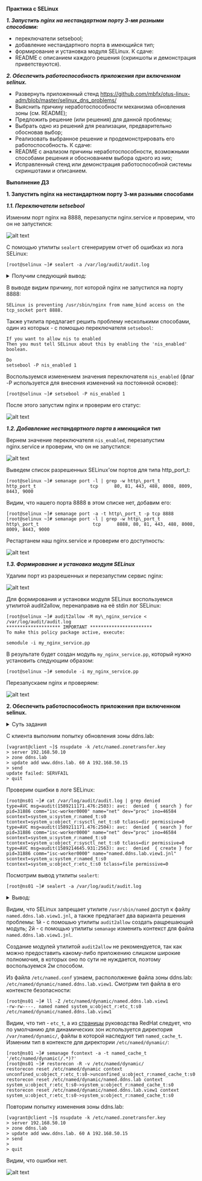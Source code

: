 **Практика с SELinux**

***1. Запустить nginx на нестандартном порту 3-мя разными способами:***
- переключатели setsebool;
- добавление нестандартного порта в имеющийся тип;
- формирование и установка модуля SELinux.
К сдаче:
- README с описанием каждого решения (скриншоты и демонстрация приветствуются).

***2. Обеспечить работоспособность приложения при включенном selinux.***
- Развернуть приложенный стенд
https://github.com/mbfx/otus-linux-adm/blob/master/selinux_dns_problems/
- Выяснить причину неработоспособности механизма обновления зоны (см. README);
- Предложить решение (или решения) для данной проблемы;
- Выбрать одно из решений для реализации, предварительно обосновав выбор;
- Реализовать выбранное решение и продемонстрировать его работоспособность.
К сдаче:
- README с анализом причины неработоспособности, возможными способами решения и обоснованием выбора одного из них;
- Исправленный стенд или демонстрация работоспособной системы скриншотами и описанием.

**Выполнение ДЗ**

**1. Запустить nginx на нестандартном порту 3-мя разными способами**

***1.1. Переключатели setsebool***

Изменим порт nginx на 8888, перезапусти nginx.service и проверим, что он не запустился:

![alt text](screenshots/12-1.png)

С помощью утилиты `sealert` сгенерируем отчет об ошибках из лога SELinux:
```
[root@selinux ~]# sealert -a /var/log/audit/audit.log
```
<details>
  <summary>Получим следующий вывод:</summary>

```
100% done
found 1 alerts in /var/log/audit/audit.log
--------------------------------------------------------------------------------

SELinux is preventing /usr/sbin/nginx from name_bind access on the tcp_socket port 8888.

*****  Plugin bind_ports (92.2 confidence) suggests   ************************

If you want to allow /usr/sbin/nginx to bind to network port 8888
Then you need to modify the port type.
Do
# semanage port -a -t PORT_TYPE -p tcp 8888
    where PORT_TYPE is one of the following: http_cache_port_t, http_port_t, jboss_management_port_t, jboss_messaging_port_t, ntop_port_t, puppet_port_t.

*****  Plugin catchall_boolean (7.83 confidence) suggests   ******************

If you want to allow nis to enabled
Then you must tell SELinux about this by enabling the 'nis_enabled' boolean.

Do
setsebool -P nis_enabled 1

*****  Plugin catchall (1.41 confidence) suggests   **************************

If you believe that nginx should be allowed name_bind access on the port 8888 tcp_socket by default.
Then you should report this as a bug.
You can generate a local policy module to allow this access.
Do
allow this access for now by executing:
# ausearch -c 'nginx' --raw | audit2allow -M my-nginx
# semodule -i my-nginx.pp


Additional Information:
Source Context                system_u:system_r:httpd_t:s0
Target Context                system_u:object_r:unreserved_port_t:s0
Target Objects                port 8888 [ tcp_socket ]
Source                        nginx
Source Path                   /usr/sbin/nginx
Port                          8888
Host                          <Unknown>
Source RPM Packages           nginx-1.16.1-1.el7.x86_64
Target RPM Packages           
Policy RPM                    selinux-policy-3.13.1-266.el7.noarch
Selinux Enabled               True
Policy Type                   targeted
Enforcing Mode                Enforcing
Host Name                     selinux
Platform                      Linux selinux 3.10.0-957.12.2.el7.x86_64 #1 SMP
                              Tue May 14 21:24:32 UTC 2019 x86_64 x86_64
Alert Count                   3
First Seen                    2020-05-11 13:36:54 UTC
Last Seen                     2020-05-11 13:37:15 UTC
Local ID                      bbb0a01d-870b-493d-94c5-f5b89125c013

Raw Audit Messages
type=AVC msg=audit(1589204235.192:846): avc:  denied  { name_bind } for  pid=4518 comm="nginx" src=8888 scontext=system_u:system_r:httpd_t:s0 tcontext=system_u:object_r:unreserved_port_t:s0 tclass=tcp_socket permissive=0


type=SYSCALL msg=audit(1589204235.192:846): arch=x86_64 syscall=bind success=no exit=EACCES a0=6 a1=56417dc9b6b8 a2=10 a3=7fff89962340 items=0 ppid=1 pid=4518 auid=4294967295 uid=0 gid=0 euid=0 suid=0 fsuid=0 egid=0 sgid=0 fsgid=0 tty=(none) ses=4294967295 comm=nginx exe=/usr/sbin/nginx subj=system_u:system_r:httpd_t:s0 key=(null)

Hash: nginx,httpd_t,unreserved_port_t,tcp_socket,name_bind
```

</details>

В выводе видим причину, пот которой nginx не запустился на порту 8888:
```
SELinux is preventing /usr/sbin/nginx from name_bind access on the tcp_socket port 8888.
```
Также утилита предлагает решить проблему несколькими способами, один из которых - с помощью переключателя `setsebool`:
```
If you want to allow nis to enabled
Then you must tell SELinux about this by enabling the 'nis_enabled' boolean.

Do
setsebool -P nis_enabled 1
```
Воспользуемся изменением значения переключателя `nis_enabled` (флаг -P используется для внесения изменений на постоянной основе):
```
[root@selinux ~]# setsebool -P nis_enabled 1
```
После этого запустим nginx и проверим его статус:

![alt text](screenshots/12-2.png)

***1.2. Добавление нестандартного порта в имеющийся тип***

Вернем значение переключателя `nis_enabled`, перезапустим nginx.service и проверим, что он не запустился:

![alt text](screenshots/12-3.png)

Выведем список разрешенных SELinux'ом портов для типа http\_port_t:
```
[root@selinux ~]# semanage port -l | grep -w http\_port_t
http_port_t                    tcp      80, 81, 443, 488, 8008, 8009, 8443, 9000
```
Видим, что нашего порта 8888 в этом списке нет, добавим его:
```
[root@selinux ~]# semanage port -a -t http\_port_t -p tcp 8888
[root@selinux ~]# semanage port -l | grep -w http\_port_t
http\_port_t                    tcp      8888, 80, 81, 443, 488, 8008, 8009, 8443, 9000
```
Рестартанем наш nginx.service и проверим его доступность:

![alt text](screenshots/12-4.png)

***1.3. Формирование и установка модуля SELinux***

Удалим порт из разрешенных и перезапустим сервис nginx:

![alt text](screenshots/12-5.png)

Для формирования и установки модуля SELinux воспользуемся утилитой audit2allow, перенаправив на её stdin лог SELinux:
```
[root@selinux ~]# audit2allow -M my\_nginx_service < /var/log/audit/audit.log 
******************** IMPORTANT ***********************
To make this policy package active, execute:

semodule -i my_nginx_service.pp
```
В результате будет создан модуль `my_nginx_service.pp`, который нужно установить следующим образом:
```
[root@selinux ~]# semodule -i my_nginx_service.pp
```
Перезапускаем nginx и проверяем:

![alt text](screenshots/12-6.png)

**2. Обеспечить работоспособность приложения при включенном selinux.**

<details>
  <summary>Суть задания</summary>

```
  Инженер настроил следующую схему:

    ns01 - DNS-сервер (192.168.50.10);
    client - клиентская рабочая станция (192.168.50.15).

При попытке удаленно (с рабочей станции) внести изменения в зону ddns.lab происходит следующее:

[vagrant@client ~]$ nsupdate -k /etc/named.zonetransfer.key
> server 192.168.50.10
> zone ddns.lab
> update add www.ddns.lab. 60 A 192.168.50.15
> send
update failed: SERVFAIL
>

Инженер перепроверил содержимое конфигурационных файлов и, убедившись, что с ними всё в порядке, предположил, что данная ошибка связана с SELinux.

В данной работе предлагается разобраться с возникшей ситуацией.
Задание

    Выяснить причину неработоспособности механизма обновления зоны.
    Предложить решение (или решения) для данной проблемы.
    Выбрать одно из решений для реализации, предварительно обосновав выбор.
    Реализовать выбранное решение и продемонстрировать его работоспособность.
```

</details>

С клиента выполним попытку обновления зоны ddns.lab:
```
[vagrant@client ~]$ nsupdate -k /etc/named.zonetransfer.key
> server 192.168.50.10
> zone ddns.lab
> update add www.ddns.lab. 60 A 192.168.50.15
> send
update failed: SERVFAIL
> quit
```
Проверим ошибки в логе SELinux:
```
[root@ns01 ~]# cat /var/log/audit/audit.log | grep denied
type=AVC msg=audit(1589211171.476:2503): avc:  denied  { search } for  pid=31886 comm="isc-worker0000" name="net" dev="proc" ino=46584 scontext=system_u:system_r:named_t:s0 tcontext=system_u:object_r:sysctl_net_t:s0 tclass=dir permissive=0
type=AVC msg=audit(1589211171.476:2504): avc:  denied  { search } for  pid=31886 comm="isc-worker0000" name="net" dev="proc" ino=46584 scontext=system_u:system_r:named_t:s0 tcontext=system_u:object_r:sysctl_net_t:s0 tclass=dir permissive=0
type=AVC msg=audit(1589214645.931:2563): avc:  denied  { create } for  pid=31886 comm="isc-worker0000" name="named.ddns.lab.view1.jnl" scontext=system_u:system_r:named_t:s0 tcontext=system_u:object_r:etc_t:s0 tclass=file permissive=0
```

Посмотрим вывод утилиты `sealert`:
```
[root@ns01 ~]# sealert -a /var/log/audit/audit.log
```
<details>
  <summary>Вывод:</summary>

```
100% done
found 2 alerts in /var/log/audit/audit.log
--------------------------------------------------------------------------------

SELinux is preventing /usr/sbin/named from search access on the directory net.

*****  Plugin catchall (100. confidence) suggests   **************************

If you believe that named should be allowed search access on the net directory by default.
Then you should report this as a bug.
You can generate a local policy module to allow this access.
Do
allow this access for now by executing:
# ausearch -c 'isc-worker0000' --raw | audit2allow -M my-iscworker0000
# semodule -i my-iscworker0000.pp


Additional Information:
Source Context                system_u:system_r:named_t:s0
Target Context                system_u:object_r:sysctl_net_t:s0
Target Objects                net [ dir ]
Source                        isc-worker0000
Source Path                   /usr/sbin/named
Port                          <Unknown>
Host                          <Unknown>
Source RPM Packages           bind-9.11.4-16.P2.el7_8.2.x86_64
Target RPM Packages           
Policy RPM                    selinux-policy-3.13.1-229.el7_6.12.noarch
Selinux Enabled               True
Policy Type                   targeted
Enforcing Mode                Enforcing
Host Name                     ns01
Platform                      Linux ns01 3.10.0-957.12.2.el7.x86_64 #1 SMP Tue
                              May 14 21:24:32 UTC 2019 x86_64 x86_64
Alert Count                   1
First Seen                    2020-05-11 15:32:51 UTC
Last Seen                     2020-05-11 15:32:51 UTC
Local ID                      10882f72-f2f1-49ac-bc97-43f2a343de62

Raw Audit Messages
type=AVC msg=audit(1589211171.476:2503): avc:  denied  { search } for  pid=31886 comm="isc-worker0000" name="net" dev="proc" ino=46584 scontext=system_u:system_r:named_t:s0 tcontext=system_u:object_r:sysctl_net_t:s0 tclass=dir permissive=0


type=SYSCALL msg=audit(1589211171.476:2503): arch=x86_64 syscall=open success=no exit=EACCES a0=7f3cc3330760 a1=0 a2=1b6 a3=24 items=0 ppid=31884 pid=31886 auid=4294967295 uid=25 gid=25 euid=25 suid=25 fsuid=25 egid=25 sgid=25 fsgid=25 tty=(none) ses=4294967295 comm=isc-worker0000 exe=/usr/sbin/named subj=system_u:system_r:named_t:s0 key=(null)

Hash: isc-worker0000,named_t,sysctl_net_t,dir,search

--------------------------------------------------------------------------------

SELinux is preventing /usr/sbin/named from create access on the file named.ddns.lab.view1.jnl.

*****  Plugin catchall_labels (83.8 confidence) suggests   *******************

If you want to allow named to have create access on the named.ddns.lab.view1.jnl file
Then you need to change the label on named.ddns.lab.view1.jnl
Do
# semanage fcontext -a -t FILE_TYPE 'named.ddns.lab.view1.jnl'
where FILE_TYPE is one of the following: dnssec_trigger_var_run_t, ipa_var_lib_t, krb5_host_rcache_t, krb5_keytab_t, named_cache_t, named_log_t, named_tmp_t, named_var_run_t, named_zone_t.
Then execute:
restorecon -v 'named.ddns.lab.view1.jnl'


*****  Plugin catchall (17.1 confidence) suggests   **************************

If you believe that named should be allowed create access on the named.ddns.lab.view1.jnl file by default.
Then you should report this as a bug.
You can generate a local policy module to allow this access.
Do
allow this access for now by executing:
# ausearch -c 'isc-worker0000' --raw | audit2allow -M my-iscworker0000
# semodule -i my-iscworker0000.pp


Additional Information:
Source Context                system_u:system_r:named_t:s0
Target Context                system_u:object_r:etc_t:s0
Target Objects                named.ddns.lab.view1.jnl [ file ]
Source                        isc-worker0000
Source Path                   /usr/sbin/named
Port                          <Unknown>
Host                          <Unknown>
Source RPM Packages           bind-9.11.4-16.P2.el7_8.2.x86_64
Target RPM Packages           
Policy RPM                    selinux-policy-3.13.1-229.el7_6.12.noarch
Selinux Enabled               True
Policy Type                   targeted
Enforcing Mode                Enforcing
Host Name                     ns01
Platform                      Linux ns01 3.10.0-957.12.2.el7.x86_64 #1 SMP Tue
                              May 14 21:24:32 UTC 2019 x86_64 x86_64
Alert Count                   2
First Seen                    2020-05-11 16:30:45 UTC
Last Seen                     2020-05-11 16:33:57 UTC
Local ID                      df3f2c91-3ace-48f8-9d70-b48bd5e9fbda

Raw Audit Messages
type=AVC msg=audit(1589214837.538:2564): avc:  denied  { create } for  pid=31886 comm="isc-worker0000" name="named.ddns.lab.view1.jnl" scontext=system_u:system_r:named_t:s0 tcontext=system_u:object_r:etc_t:s0 tclass=file permissive=0


type=SYSCALL msg=audit(1589214837.538:2564): arch=x86_64 syscall=open success=no exit=EACCES a0=7f3cc4b7a050 a1=241 a2=1b6 a3=24 items=0 ppid=1 pid=31886 auid=4294967295 uid=25 gid=25 euid=25 suid=25 fsuid=25 egid=25 sgid=25 fsgid=25 tty=(none) ses=4294967295 comm=isc-worker0000 exe=/usr/sbin/named subj=system_u:system_r:named_t:s0 key=(null)

Hash: isc-worker0000,named_t,etc_t,file,create
```

</details>

Видим, что SELinux запрещает утилите `/usr/sbin/named` доступ к файлу `named.ddns.lab.view1.jnl`, а также предлагает два варианта решения проблемы:
1й - с помошью утилиты `audit2allow` создать ращрешающий модуль;
2й - с помощью утилиты `semanage` изменить контекст для файла `named.ddns.lab.view1.jnl`.

Создание модулей утилитой `audit2allow` не рекомендуется, так как можно предоставить какому-либо приложению слишком широкие полномочия, в которых оно по сути не нуждается, поэтому воспользуемся 2м способом.

Из файла `/etc/named.conf` узнаем, распололжение файла зоны ddns.lab: `/etc/named/dynamic/named.ddns.lab.view1`. Смотрим тип файла в его контексте безопасности:
```
[root@ns01 ~]# ll -Z /etc/named/dynamic/named.ddns.lab.view1
-rw-rw----. named named system_u:object_r:etc_t:s0       /etc/named/dynamic/named.ddns.lab.view1
```
Видим, что тип - `etc_t`, а из [страницы](https://access.redhat.com/documentation/en-us/red_hat_enterprise_linux/7/html/selinux_users_and_administrators_guide/sect-managing_confined_services-bind-configuration_examples/) руководства RedHat следует, что по умолчанию для динамических зон используется директория `/var/named/dynamic/`, файлы в которой наследуют тип `named_cache_t`. Изменим тип в контексте для директории  `/etc/named/dynamic/`:
```
[root@ns01 ~]# semanage fcontext -a -t named_cache_t '/etc/named/dynamic(/.*)?'
[root@ns01 ~]# restorecon -R -v /etc/named/dynamic/
restorecon reset /etc/named/dynamic context unconfined_u:object_r:etc_t:s0->unconfined_u:object_r:named_cache_t:s0
restorecon reset /etc/named/dynamic/named.ddns.lab context system_u:object_r:etc_t:s0->system_u:object_r:named_cache_t:s0
restorecon reset /etc/named/dynamic/named.ddns.lab.view1 context system_u:object_r:etc_t:s0->system_u:object_r:named_cache_t:s0
```
Повторим попытку изменения зоны ddns.lab:
```
[vagrant@client ~]$ nsupdate -k /etc/named.zonetransfer.key
> server 192.168.50.10
> zone ddns.lab
> update add www.ddns.lab. 60 A 192.168.50.15
> send
> 
> quit
```
Видим, что ошибки нет.

![alt text](screenshots/12-7.png)












 









